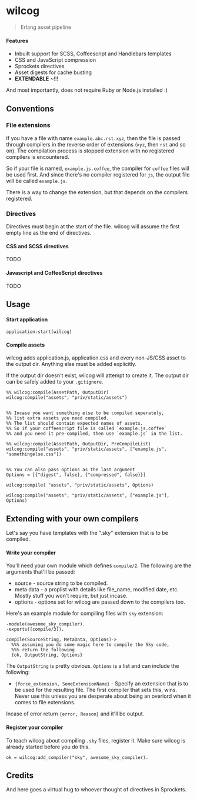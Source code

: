 # wilcog

> Erlang asset pipeline

#### Features

* Inbuilt support for SCSS, Coffeescript and Handlebars templates
* CSS and JavaScript compression
* Sprockets directives
* Asset digests for cache busting
* **EXTENDABLE** ~!!!

And most importantly, does not require Ruby or Node.js installed :)

## Conventions

### File extensions

If you have a file with name `example.abc.rst.xyz`, then the file is passed through compilers in the reverse order of extensions (`xyz`, then `rst` and so on). The compilation process is stopped extension with no registered compilers is encountered.

So if your file is named, `example.js.coffee`, the compiler for `coffee` files will be used first. And since there's no compiler registered for `js`, the output file will be called `example.js`.

There is a way to change the extension, but that depends on the compilers registered.

### Directives

Directives must begin at the start of the file. wilcog will assume the first empty line as the end of directives.

#### CSS and SCSS directives

TODO

#### Javascript and CoffeeScript directives

TODO

## Usage

#### Start application

```
application:start(wilcog)
```

#### Compile assets

wilcog adds application.js, application.css and every non-JS/CSS asset to the output dir. Anything else must be added explicitly.

If the output dir doesn't exist, wilcog will attempt to create it. The output dir can be safely added to your `.gitignore`.


```
%% wilcog:compile(AssetPath, OutputDir)
wilcog:compile("assets", "priv/static/assets")


%% Incase you want something else to be compiled seperately,
%% list extra assets you need compiled.
%% The list should contain expected names of assets.
%% So if your coffeescript file is called `example.js.coffee`
%% and you need it pre-compiled, then use `example.js` in the list.

%% wilcog:compile(AssetPath, OutputDir, PreCompileList)
wilcog:compile("assets", "priv/static/assets", ["example.js", "somethingelse.css"])


%% You can also pass options as the last argument
Options = [{"digest", false}, {"compressed", false}}]

wilcog:compile( "assets", "priv/static/assets", Options)

wilcog:compile("assets", "priv/static/assets", ["example.js"], Options)
```


## Extending with your own compilers

Let's say you have templates with the ".sky" extension that is to be compiled.

#### Write your compiler

You'll need your own module which defines `compile/2`. The following are the arguments that'll be passed:

* source - source string to be compiled.
* meta data - a proplist with details like file_name, modified date, etc. Mostly stuff you won't require, but just incase.
* options - options set for wilcog are passed down to the compilers too.

Here's an example module for compiling files with `sky` extension:

```
-module(awesome_sky_compiler).
-exports([compile/3]).

compile(SourceString, MetaData, Options)->
  %%% assuming you do some magic here to compile the Sky code,
  %%% return the following
  {ok, OutputString, Options}
```

The `OutputString` is pretty obvious. `Options` is a list and can include the following:

* `{force_extension, SomeExtensionName}` - Specify an extension that is to be used for the resulting file. The first compiler that sets this, wins. Never use this unless you are desperate about being an overlord when it comes to file extensions.

Incase of error return `{error, Reason}` and it'll be output.

#### Register your compiler

To teach wilcog about compiling `.sky` files, register it. Make sure wilcog is already started before you do this.

```
ok = wilcog:add_compiler("sky", awesome_sky_compiler).
```

## Credits

And here goes a virtual hug to whoever thought of directives in Sprockets.